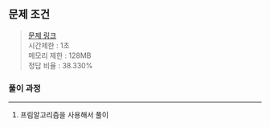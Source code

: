 ## 문제 조건
> <a href = "https://www.acmicpc.net/problem/1197"> 문제 링크 </a>  
> 시간제한 : 1초  
> 메모리 제한 : 128MB  
> 정답 비율 : 	38.330%

### 풀이 과정
---
1. 프림알고리즘을 사용해서 풀이


